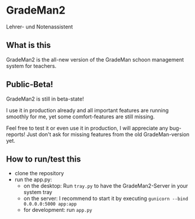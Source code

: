 # GradeMan2

Lehrer- und Notenassistent

## What is this

GradeMan2 is the all-new version of the GradeMan schoon management system for teachers.

## Public-Beta!

GradeMan2 is still in beta-state!

I use it in production already and all important features are running smoothly for me, yet some comfort-features are still missing.

Feel free to test it or even use it in production, I will appreciate any bug-reports! Just don't ask for missing features from the old GradeMan-version yet.

## How to run/test this

- clone the repository
- run the app.py:
    - on the desktop: Run `tray.py` to have the GradeMan2-Server in your system tray
    - on the server: I recommend to start it by executing `gunicorn --bind 0.0.0.0:5000 app:app`
    - for development: run `app.py`
